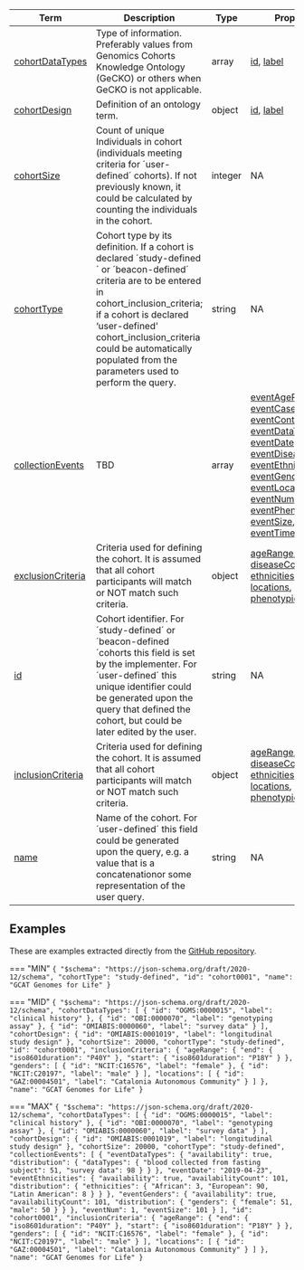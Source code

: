 |Term | Description | Type | Properties | Example | Enum|
| ---| ---| ---| ---| ---| --- |
| [cohortDataTypes](./obj/cohortDataTypes.md) | Type of information. Preferably values from Genomics Cohorts Knowledge Ontology (GeCKO) or others when GeCKO is not applicable. | array | [id](./obj/id.md), [label](./obj/label.md) | `[{"label":"clinical history","id":"OGMS:0000015"},{"label":"genotyping assay","id":"OBI:0000070"},{"id":"OMIABIS:0000060","label":"survey data"}]` | NA|
| [cohortDesign](./obj/cohortDesign.md) | Definition of an ontology term. | object | [id](./obj/id.md), [label](./obj/label.md) | NA | NA|
| [cohortSize](./obj/cohortSize.md) | Count of unique Individuals in cohort (individuals meeting criteria for ´user-defined´ cohorts). If not previously known, it could be calculated by counting the individuals in the cohort. | integer | NA | 14765, 20000 | NA|
| [cohortType](./obj/cohortType.md) | Cohort type by its definition. If a cohort is declared ´study-defined´ or ´beacon-defined´ criteria are to be entered in cohort_inclusion_criteria; if a cohort is declared ‘user-defined' cohort_inclusion_criteria could be automatically populated from the parameters used to perform the query. | string | NA | NA | study-defined, beacon-defined, user-defined|
| [collectionEvents](./obj/collectionEvents.md) | TBD | array | [eventAgeRange](./obj/eventAgeRange.md), [eventCases](./obj/eventCases.md), [eventControls](./obj/eventControls.md), [eventDataTypes](./obj/eventDataTypes.md), [eventDate](./obj/eventDate.md), [eventDiseases](./obj/eventDiseases.md), [eventEthnicities](./obj/eventEthnicities.md), [eventGenders](./obj/eventGenders.md), [eventLocations](./obj/eventLocations.md), [eventNum](./obj/eventNum.md), [eventPhenotypes](./obj/eventPhenotypes.md), [eventSize](./obj/eventSize.md), [eventTimeline](./obj/eventTimeline.md) | NA | NA|
| [exclusionCriteria](./obj/exclusionCriteria.md) | Criteria used for defining the cohort. It is assumed that all cohort participants will match or NOT match such criteria. | object | [ageRange](./obj/ageRange.md), [diseaseConditions](./obj/diseaseConditions.md), [ethnicities](./obj/ethnicities.md), [genders](./obj/genders.md), [locations](./obj/locations.md), [phenotypicConditions](./obj/phenotypicConditions.md) | NA | NA|
| [id](./obj/id.md) | Cohort identifier. For ´study-defined´ or ´beacon-defined´cohorts this field is set by the implementer. For ´user-defined´ this unique identifier could be generated upon the query that defined the cohort, but could be later edited by the user. | string | NA | cohort-T2D-2010 | NA|
| [inclusionCriteria](./obj/inclusionCriteria.md) | Criteria used for defining the cohort. It is assumed that all cohort participants will match or NOT match such criteria. | object | [ageRange](./obj/ageRange.md), [diseaseConditions](./obj/diseaseConditions.md), [ethnicities](./obj/ethnicities.md), [genders](./obj/genders.md), [locations](./obj/locations.md), [phenotypicConditions](./obj/phenotypicConditions.md) | NA | NA|
| [name](./obj/name.md) | Name of the cohort. For ´user-defined´ this field could be generated upon the query, e.g. a value that is a concatenationor some representation of the user query. | string | NA | Wellcome Trust Case Control Consortium, GCAT Genomes for Life | NA|

## Examples
These are examples extracted directly from the [GitHub repository](https://github.com/ga4gh-beacon/beacon-v2-Models).

=== "MIN"
	```
	{
	    "$schema": "https://json-schema.org/draft/2020-12/schema",
	    "cohortType": "study-defined",
	    "id": "cohort0001",
	    "name": "GCAT Genomes for Life"
	}
	```

=== "MID"
	```
	{
	    "$schema": "https://json-schema.org/draft/2020-12/schema",
	    "cohortDataTypes": [
	        {
	            "id": "OGMS:0000015",
	            "label": "clinical history"
	        },
	        {
	            "id": "OBI:0000070",
	            "label": "genotyping assay"
	        },
	        {
	            "id": "OMIABIS:0000060",
	            "label": "survey data"
	        }
	    ],
	    "cohortDesign": {
	        "id": "OMIABIS:0001019",
	        "label": "longitudinal study design"
	    },
	    "cohortSize": 20000,
	    "cohortType": "study-defined",
	    "id": "cohort0001",
	    "inclusionCriteria": {
	        "ageRange": {
	            "end": {
	                "iso8601duration": "P40Y"
	            },
	            "start": {
	                "iso8601duration": "P18Y"
	            }
	        },
	        "genders": [
	            {
	                "id": "NCIT:C16576",
	                "label": "female"
	            },
	            {
	                "id": "NCIT:C20197",
	                "label": "male"
	            }
	        ],
	        "locations": [
	            {
	                "id": "GAZ:00004501",
	                "label": "Catalonia Autonomous Community"
	            }
	        ]
	    },
	    "name": "GCAT Genomes for Life"
	}
	```

=== "MAX"
	```
	{
	    "$schema": "https://json-schema.org/draft/2020-12/schema",
	    "cohortDataTypes": [
	        {
	            "id": "OGMS:0000015",
	            "label": "clinical history"
	        },
	        {
	            "id": "OBI:0000070",
	            "label": "genotyping assay"
	        },
	        {
	            "id": "OMIABIS:0000060",
	            "label": "survey data"
	        }
	    ],
	    "cohortDesign": {
	        "id": "OMIABIS:0001019",
	        "label": "longitudinal study design"
	    },
	    "cohortSize": 20000,
	    "cohortType": "study-defined",
	    "collectionEvents": [
	        {
	            "eventDataTypes": {
	                "availability": true,
	                "distribution": {
	                    "dataTypes": {
	                        "blood collected from fasting subject": 51,
	                        "survey data": 98
	                    }
	                }
	            },
	            "eventDate": "2019-04-23",
	            "eventEthnicities": {
	                "availability": true,
	                "availabilityCount": 101,
	                "distribution": {
	                    "ethnicities": {
	                        "African": 3,
	                        "European": 90,
	                        "Latin American": 8
	                    }
	                }
	            },
	            "eventGenders": {
	                "availability": true,
	                "availabilityCount": 101,
	                "distribution": {
	                    "genders": {
	                        "female": 51,
	                        "male": 50
	                    }
	                }
	            },
	            "eventNum": 1,
	            "eventSize": 101
	        }
	    ],
	    "id": "cohort0001",
	    "inclusionCriteria": {
	        "ageRange": {
	            "end": {
	                "iso8601duration": "P40Y"
	            },
	            "start": {
	                "iso8601duration": "P18Y"
	            }
	        },
	        "genders": [
	            {
	                "id": "NCIT:C16576",
	                "label": "female"
	            },
	            {
	                "id": "NCIT:C20197",
	                "label": "male"
	            }
	        ],
	        "locations": [
	            {
	                "id": "GAZ:00004501",
	                "label": "Catalonia Autonomous Community"
	            }
	        ]
	    },
	    "name": "GCAT Genomes for Life"
	}
	```

